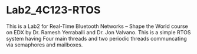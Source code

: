 # Lab2_4C123-RTOS
This is a Lab2 for Real-Time Bluetooth Networks – Shape the World course on EDX by Dr. Ramesh Yerraballi and Dr. Jon Valvano. 
This is a simple RTOS system having Four main threads and two periodic threads communcating via semaphores and mailboxes. 
